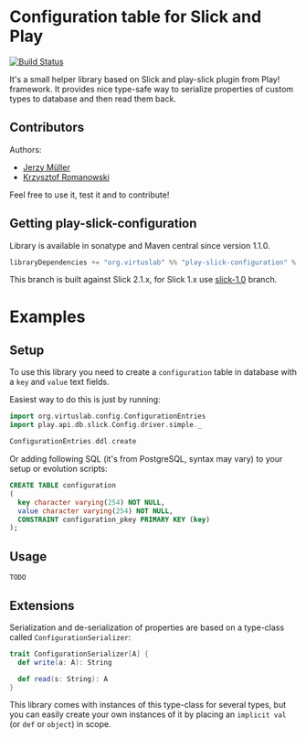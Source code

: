 Configuration table for Slick and Play
======================================

[![Build Status](https://travis-ci.org/VirtusLab/play-slick-configuration.svg?branch=master)](https://travis-ci.org/VirtusLab/play-slick-configuration)

It's a small helper library based on Slick and play-slick plugin from Play! framework. It provides nice type-safe way to serialize properties of custom types to database and then read them back.

Contributors
------------
Authors:
* [Jerzy Müller](https://github.com/Kwestor)
* [Krzysztof Romanowski](https://github.com/romanowski)

Feel free to use it, test it and to contribute!

Getting play-slick-configuration
--------------------------------

Library is available in sonatype and Maven central since version 1.1.0.

```scala
libraryDependencies += "org.virtuslab" %% "play-slick-configuration" % "1.2.0"
```

This branch is built against Slick 2.1.x, for Slick 1.x use [slick-1.0](https://github.com/Kwestor/play-slick-configuration/tree/slick-1.0) branch.

Examples
========

Setup
-----

To use this library you need to create a `configuration` table in database with a `key` and `value` text fields.

Easiest way to do this is just by running:

```scala
import org.virtuslab.config.ConfigurationEntries
import play.api.db.slick.Config.driver.simple._

ConfigurationEntries.ddl.create
```

Or adding following SQL (it's from PostgreSQL, syntax may vary) to your setup or evolution scripts:

```sql
CREATE TABLE configuration
(
  key character varying(254) NOT NULL,
  value character varying(254) NOT NULL,
  CONSTRAINT configuration_pkey PRIMARY KEY (key)
);
```

Usage
-----

`TODO`

Extensions
----------

Serialization and de-serialization of properties are based on a type-class called `ConfigurationSerializer`:

```scala
trait ConfigurationSerializer[A] {
  def write(a: A): String

  def read(s: String): A
}
```

This library comes with instances of this type-class for several types, but you can easily create your own instances of it by placing an `implicit val` (or `def` or `object`) in scope.